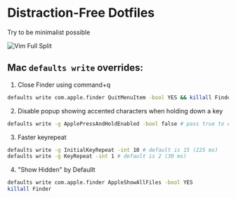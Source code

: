 # Distraction-Free Dotfiles

Try to be minimalist possible

![Vim Full Split](https://i.imgur.com/0YSLWm2.png)

## Mac `defaults write` overrides:

1. Close Finder using command+q

```bash
defaults write com.apple.finder QuitMenuItem -bool YES && killall Finder
```

2. Disable popup showing accented characters when holding down a key

```bash
defaults write -g ApplePressAndHoldEnabled -bool false # pass true to enable it
```

3. Faster keyrepeat

```bash
defaults write -g InitialKeyRepeat -int 10 # default is 15 (225 ms)
defaults write -g KeyRepeat -int 1 # default is 2 (30 ms)
```

4. "Show Hidden" by Defaullt

```bash
defaults write com.apple.finder AppleShowAllFiles -bool YES
killall Finder
```
